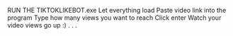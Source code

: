 RUN THE TIKTOKLIKEBOT.exe Let everything load Paste video link into the program Type how many views you want to reach Click enter Watch your video views go up :) .
.
.
